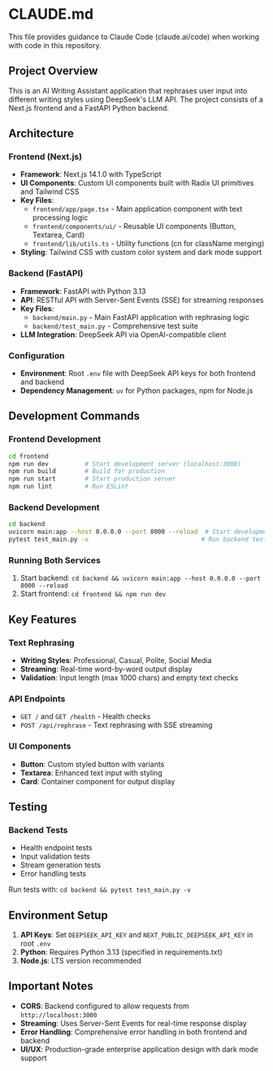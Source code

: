 # CLAUDE.md

This file provides guidance to Claude Code (claude.ai/code) when working with code in this repository.

## Project Overview

This is an AI Writing Assistant application that rephrases user input into different writing styles using DeepSeek's LLM API. The project consists of a Next.js frontend and a FastAPI Python backend.

## Architecture

### Frontend (Next.js)
- **Framework**: Next.js 14.1.0 with TypeScript
- **UI Components**: Custom UI components built with Radix UI primitives and Tailwind CSS
- **Key Files**:
  - `frontend/app/page.tsx` - Main application component with text processing logic
  - `frontend/components/ui/` - Reusable UI components (Button, Textarea, Card)
  - `frontend/lib/utils.ts` - Utility functions (cn for className merging)
- **Styling**: Tailwind CSS with custom color system and dark mode support

### Backend (FastAPI)
- **Framework**: FastAPI with Python 3.13
- **API**: RESTful API with Server-Sent Events (SSE) for streaming responses
- **Key Files**:
  - `backend/main.py` - Main FastAPI application with rephrasing logic
  - `backend/test_main.py` - Comprehensive test suite
- **LLM Integration**: DeepSeek API via OpenAI-compatible client

### Configuration
- **Environment**: Root `.env` file with DeepSeek API keys for both frontend and backend
- **Dependency Management**: `uv` for Python packages, npm for Node.js

## Development Commands

### Frontend Development
```bash
cd frontend
npm run dev          # Start development server (localhost:3000)
npm run build        # Build for production
npm run start        # Start production server
npm run lint         # Run ESLint
```

### Backend Development
```bash
cd backend
uvicorn main:app --host 0.0.0.0 --port 8000 --reload  # Start development server
pytest test_main.py -v                               # Run backend tests
```

### Running Both Services
1. Start backend: `cd backend && uvicorn main:app --host 0.0.0.0 --port 8000 --reload`
2. Start frontend: `cd frontend && npm run dev`

## Key Features

### Text Rephrasing
- **Writing Styles**: Professional, Casual, Polite, Social Media
- **Streaming**: Real-time word-by-word output display
- **Validation**: Input length (max 1000 chars) and empty text checks

### API Endpoints
- `GET /` and `GET /health` - Health checks
- `POST /api/rephrase` - Text rephrasing with SSE streaming

### UI Components
- **Button**: Custom styled button with variants
- **Textarea**: Enhanced text input with styling
- **Card**: Container component for output display

## Testing

### Backend Tests
- Health endpoint tests
- Input validation tests
- Stream generation tests
- Error handling tests

Run tests with: `cd backend && pytest test_main.py -v`

## Environment Setup

1. **API Keys**: Set `DEEPSEEK_API_KEY` and `NEXT_PUBLIC_DEEPSEEK_API_KEY` in root `.env`
2. **Python**: Requires Python 3.13 (specified in requirements.txt)
3. **Node.js**: LTS version recommended

## Important Notes

- **CORS**: Backend configured to allow requests from `http://localhost:3000`
- **Streaming**: Uses Server-Sent Events for real-time response display
- **Error Handling**: Comprehensive error handling in both frontend and backend
- **UI/UX**: Production-grade enterprise application design with dark mode support